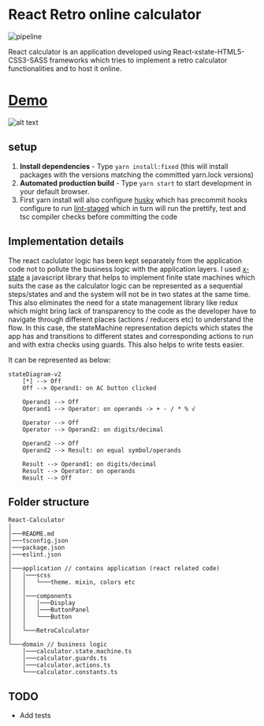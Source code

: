 # React Retro online calculator

![pipeline](https://github.com/noushad-pp/react-calculator/actions/workflows/deploy-to-gh-pages.yml/badge.svg)

React calculator is an application developed using React-xstate-HTML5-CSS3-SASS frameworks which tries to implement a retro calculator functionalities and to host it online.

# [Demo](https://noushad-pp.github.io/react-calculator)

![alt text](https://res.cloudinary.com/noushadpp/image/upload/v1534347137/projects-related/calculator.png)

## setup

1. **Install dependencies** - Type `yarn install:fixed` (this will install packages with the versions matching the committed yarn.lock versions)
2. **Automated production build** - Type `yarn start` to start development in your default browser.
3. First yarn install will also configure [husky](https://typicode.github.io/husky/#/) which has precommit hooks configure to run [lint-staged](https://github.com/okonet/lint-staged) which in turn will run the prettify, test and tsc compiler checks before committing the code

## Implementation details

The react caclulator logic has been kept separately from the application code not to pollute the business logic with the application layers. I used [x-state](https://xstate.js.org/docs/) a javascript library that helps to implement finite state machines
which suits the case as the calculator logic can be represented as a sequential steps/states and and the system will not be in two states at the same time.
This also eliminates the need for a state management library like redux which might bring lack of transparency to the code as the developer have to navigate through different places (actions / reducers etc) to understand the flow. In this case, the stateMachine representation depicts which states the app has and transitions
to different states and corresponding actions to run and with extra checks using guards.
This also helps to write tests easier.

It can be represented as below:

```mermaid
stateDiagram-v2
    [*] --> Off
    Off --> Operand1: on AC button clicked

    Operand1 --> Off
    Operand1 --> Operator: on operands -> + - / * % √

    Operator --> Off
    Operator --> Operand2: on digits/decimal

    Operand2 --> Off
    Operand2 --> Result: on equal symbol/operands

    Result --> Operand1: on digits/decimal
    Result --> Operator: on operands
    Result --> Off
```

## Folder structure

```
React-Calculator
│
│───README.md
│───tsconfig.json
│───package.json
│───eslint.json
│
│───application // contains application (react related code)
│   │───scss
│   │   └───theme. mixin, colors etc
│   │
│   │───components
│   │   │───Display
│   │   │───ButtonPanel
│   │   └───Button
│   │
│   └───RetroCalculator
│
└───domain // business logic
    │───calculator.state.machine.ts
    │───calculator.guards.ts
    │───calculator.actions.ts
    └───calculator.constants.ts
```

## TODO
- Add tests
